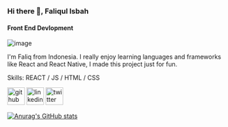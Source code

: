 ### Hi there 👋, Faliqul Isbah
#### Front End Devlopment
![image](https://drive.google.com/file/d/1VH5GP3oTorAbqyLNz-iSbJ5zP0yMEeHj/view?usp=sharing)

I'm Faliq from Indonesia. I really enjoy learning languages and frameworks like React and React Native, I made this project just for fun.

Skills: REACT / JS / HTML / CSS



[<img src='https://cdn.jsdelivr.net/npm/simple-icons@3.0.1/icons/github.svg' alt='github' height='40'>](https://github.com/faliq-kwk)  [<img src='https://cdn.jsdelivr.net/npm/simple-icons@3.0.1/icons/linkedin.svg' alt='linkedin' height='40'>](https://www.linkedin.com/in/Faliqul-Isbah/)  [<img src='https://cdn.jsdelivr.net/npm/simple-icons@3.0.1/icons/twitter.svg' alt='twitter' height='40'>](https://twitter.com/kang_ketikk)  




[![Anurag's GitHub stats](https://github-readme-stats.vercel.app/api?username=faliq-kwk)](https://github.com/anuraghazra/github-readme-stats)
